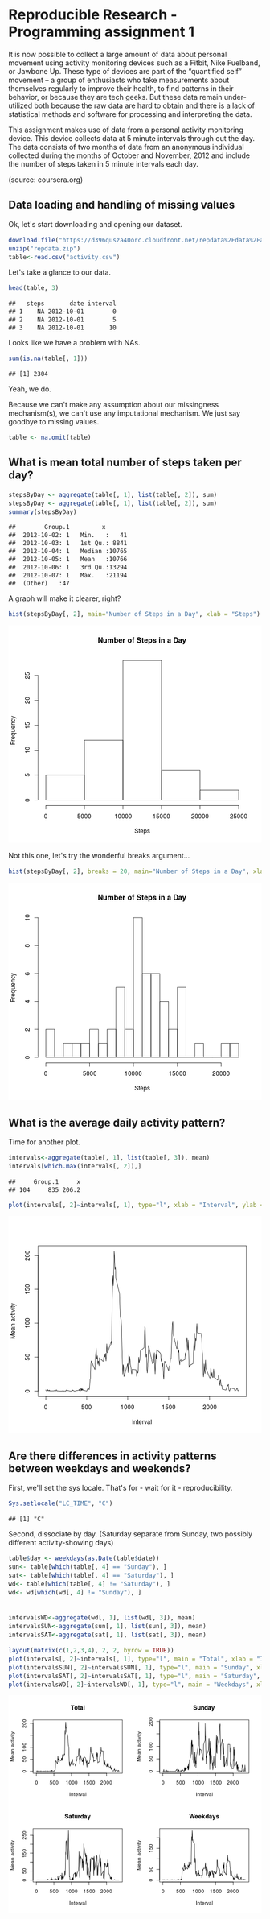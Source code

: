 Reproducible Research - Programming assignment 1
========================================================

It is now possible to collect a large amount of data about personal movement using activity monitoring devices such as a Fitbit, Nike Fuelband, or Jawbone Up. These type of devices are part of the “quantified self” movement – a group of enthusiasts who take measurements about themselves regularly to improve their health, to find patterns in their behavior, or because they are tech geeks. But these data remain under-utilized both because the raw data are hard to obtain and there is a lack of statistical methods and software for processing and interpreting the data.

This assignment makes use of data from a personal activity monitoring device. This device collects data at 5 minute intervals through out the day. The data consists of two months of data from an anonymous individual collected during the months of October and November, 2012 and include the number of steps taken in 5 minute intervals each day.

(source: coursera.org)

## Data loading and handling of missing values

Ok, let's start downloading and opening our dataset.


```r
download.file("https://d396qusza40orc.cloudfront.net/repdata%2Fdata%2Factivity.zip", "repdata.zip", method = "wget")
unzip("repdata.zip")
table<-read.csv("activity.csv")
```

Let's take a glance to our data.


```r
head(table, 3)
```

```
##   steps       date interval
## 1    NA 2012-10-01        0
## 2    NA 2012-10-01        5
## 3    NA 2012-10-01       10
```

Looks like we have a problem with NAs.


```r
sum(is.na(table[, 1]))
```

```
## [1] 2304
```

Yeah, we do.

Because we can't make any assumption about our missingness mechanism(s), we can't use any imputational mechanism. We just say goodbye to missing values.


```r
table <- na.omit(table)
```


## What is mean total number of steps taken per day?


```r
stepsByDay <- aggregate(table[, 1], list(table[, 2]), sum)
stepsByDay <- aggregate(table[, 1], list(table[, 2]), sum)
summary(stepsByDay)
```

```
##        Group.1         x        
##  2012-10-02: 1   Min.   :   41  
##  2012-10-03: 1   1st Qu.: 8841  
##  2012-10-04: 1   Median :10765  
##  2012-10-05: 1   Mean   :10766  
##  2012-10-06: 1   3rd Qu.:13294  
##  2012-10-07: 1   Max.   :21194  
##  (Other)   :47
```

A graph will make it clearer, right?


```r
hist(stepsByDay[, 2], main="Number of Steps in a Day", xlab = "Steps")
```

![plot of chunk unnamed-chunk-6](figure/unnamed-chunk-6.png) 

Not this one, let's try the wonderful breaks argument...


```r
hist(stepsByDay[, 2], breaks = 20, main="Number of Steps in a Day", xlab = "Steps")
```

![plot of chunk unnamed-chunk-7](figure/unnamed-chunk-7.png) 

## What is the average daily activity pattern?

Time for another plot.


```r
intervals<-aggregate(table[, 1], list(table[, 3]), mean)
intervals[which.max(intervals[, 2]),]
```

```
##     Group.1     x
## 104     835 206.2
```


```r
plot(intervals[, 2]~intervals[, 1], type="l", xlab = "Interval", ylab = "Mean activity")
```

![plot of chunk unnamed-chunk-9](figure/unnamed-chunk-9.png) 

## Are there differences in activity patterns between weekdays and weekends?

First, we'll set the sys locale.
That's for - wait for it - reproducibility.


```r
Sys.setlocale("LC_TIME", "C")
```

```
## [1] "C"
```

Second, dissociate by day.
(Saturday separate from Sunday, two possibly different activity-showing days)


```r
table$day <- weekdays(as.Date(table$date))
sun<- table[which(table[, 4] == "Sunday"), ]
sat<- table[which(table[, 4] == "Saturday"), ]
wd<- table[which(table[, 4] != "Saturday"), ]
wd<- wd[which(wd[, 4] != "Sunday"), ]


intervalsWD<-aggregate(wd[, 1], list(wd[, 3]), mean)
intervalsSUN<-aggregate(sun[, 1], list(sun[, 3]), mean)
intervalsSAT<-aggregate(sat[, 1], list(sat[, 3]), mean)
```



```r
layout(matrix(c(1,2,3,4), 2, 2, byrow = TRUE))
plot(intervals[, 2]~intervals[, 1], type="l", main = "Total", xlab = "Interval", ylab = "Mean activity")
plot(intervalsSUN[, 2]~intervalsSUN[, 1], type="l", main = "Sunday", xlab = "Interval", ylab = "Mean activity")
plot(intervalsSAT[, 2]~intervalsSAT[, 1], type="l", main = "Saturday", xlab = "Interval", ylab = "Mean activity")
plot(intervalsWD[, 2]~intervalsWD[, 1], type="l", main = "Weekdays", xlab = "Interval", ylab = "Mean activity")
```

![plot of chunk unnamed-chunk-12](figure/unnamed-chunk-12.png) 
